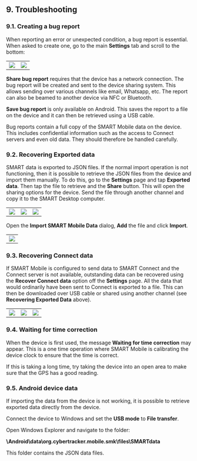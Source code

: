 ## 9. Troubleshooting
### 9.1. Creating a bug report

When reporting an error or unexpected condition, a bug report is essential. When asked to create one, go to the main **Settings** tab and scroll to the bottom:
<table>
<tr>
<td><img src="{{ site.baseurl }}/assets/smart/image157.png" /></td>
<td><img src="{{ site.baseurl }}/assets/smart/image168.png" /></td>
</tr>
</table>

**Share bug report** requires that the device has a network connection. The bug report will be created and sent to the device sharing system. This allows sending over various channels like email, Whatsapp, etc. The report can also be beamed to another device via NFC or Bluetooth.

**Save bug report** is only available on Android. This saves the report to a file on the device and it can then be retrieved using a USB cable.

Bug reports contain a full copy of the SMART Mobile data on the device. This includes confidential information such as the access to Connect servers and even old data. They should therefore be handled carefully.

### 9.2. Recovering Exported data
SMART data is exported to JSON files. If the normal import operation is not functioning, then it is possible to retrieve the JSON files from the device and import them manually. To do this, go to the **Settings** page and tap **Exported data**. Then tap the file to retrieve and the **Share** button. This will open the sharing options for the device. Send the file through another channel and copy it to the SMART Desktop computer.
<table>
<tr>
<td><img src="{{ site.baseurl }}/assets/smart/image99.png" /></td>
<td><img src="{{ site.baseurl }}/assets/smart/image90.png" /></td>
<td><img src="{{ site.baseurl }}/assets/smart/image35.png" /></td>
</tr>
</table>

Open the **Import SMART Mobile Data** dialog, **Add** the file and click **Import**.
<table>
<tr>
<td><img src="{{ site.baseurl }}/assets/smart/image50.png" /></td>
</tr>
</table>


### 9.3. Recovering Connect data
If SMART Mobile is configured to send data to SMART Connect and the Connect server is not available, outstanding data can be recovered using the **Recover Connect data** option off the **Settings** page. All the data that would ordinarily have been sent to Connect is exported to a file. This can then be downloaded over USB cable or shared using another channel (see **Recovering Exported Data** above).
<table>
<tr>
<td><img src="{{ site.baseurl }}/assets/smart/image79.png" /></td>
<td><img src="{{ site.baseurl }}/assets/smart/image133.png" /></td>
<td><img src="{{ site.baseurl }}/assets/smart/image1.png" /></td>
</tr>
</table>

### 9.4. Waiting for time correction
When the device is first used, the message **Waiting for time correction** may appear. This is a one time operation where SMART Mobile is calibrating the device clock to ensure that the time is correct.

If this is taking a long time, try taking the device into an open area to make sure that the GPS has a good reading.

### 9.5. Android device data
If importing the data from the device is not working, it is possible to retrieve exported data directly from the device.

Connect the device to Windows and set the **USB mode** to **File transfer**.

Open Windows Explorer and navigate to the folder:

**\Android\data\org.cybertracker.mobile.smk\files\SMARTdata**

This folder contains the JSON data files.
